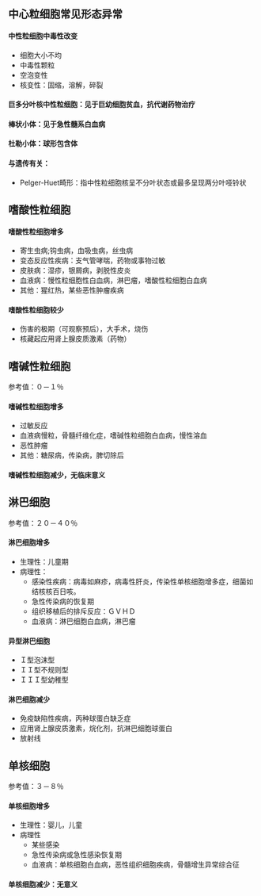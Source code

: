 ## 中心粒细胞常见形态异常

#### 中性粒细胞中毒性改变

- 细胞大小不均
- 中毒性颗粒
- 空泡变性
- 核变性：固缩，溶解，碎裂

#### 巨多分叶核中性粒细胞：见于巨幼细胞贫血，抗代谢药物治疗

#### 棒状小体：见于急性髓系白血病

#### 杜勒小体：球形包含体

#### 与遗传有关：

- Pelger-Huet畸形：指中性粒细胞核呈不分叶状态或最多呈现两分叶哑铃状

## 嗜酸性粒细胞

#### 嗜酸性粒细胞增多

- 寄生虫病;钩虫病，血吸虫病，丝虫病
- 变态反应性疾病：支气管哮喘，药物或事物过敏
- 皮肤病：湿疹，银屑病，剥脱性皮炎
- 血液病：慢性粒细胞性白血病，淋巴瘤，嗜酸性粒细胞白血病
- 其他：猩红热，某些恶性肿瘤疾病

#### 嗜酸性粒细胞较少

- 伤害的极期（可观察预后），大手术，烧伤
- 核藏起应用肾上腺皮质激素（药物）

## 嗜碱性粒细胞

参考值：０－１％

#### 嗜碱性粒细胞增多

- 过敏反应
- 血液病慢粒，骨髓纤维化症，嗜碱性粒细胞白血病，慢性溶血
- 恶性肿瘤
- 其他：糖尿病，传染病，脾切除后

#### 嗜碱性粒细胞减少，无临床意义

## 淋巴细胞

参考值：２０－４０％

#### 淋巴细胞增多

- 生理性：儿童期
- 病理性：
  - 感染性疾病：病毒如麻疹，病毒性肝炎，传染性单核细胞增多症，细菌如结核核百日咳。
  - 急性传染病的恢复期
  - 组织移植后的排斥反应：ＧＶＨＤ
  - 血液病：淋巴细胞白血病，淋巴瘤

#### 异型淋巴细胞

- Ｉ型泡沫型
- ＩＩ型不规则型
- ＩＩＩ型幼稚型

#### 淋巴细胞减少

- 免疫缺陷性疾病，丙种球蛋白缺乏症
- 应用肾上腺皮质激素，烷化剂，抗淋巴细胞球蛋白
- 放射线

## 单核细胞

参考值：３－８％

#### 单核细胞增多

- 生理性：婴儿，儿童
- 病理性
  - 某些感染
  - 急性传染病或急性感染恢复期
  - 血液病：单核细胞白血病，恶性组织细胞疾病，骨髓增生异常综合征

#### 单核细胞减少：无意义





